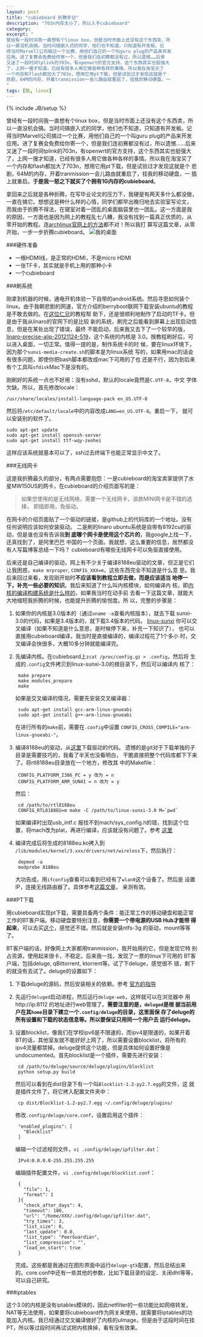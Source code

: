 ```yaml
---
layout: post
title: "cubieboard 折腾手记"
description: "703n内存太小了，所以入手cubieboard"
category:
excerpt: "
曾经有一段时间我一直想有个linux box，但是当时市面上还没有这个东西卖，所
以一直没机会搞。当时问搞嵌入式的同学，他们也不知道，只知道有开发板。记
得当时Marvell公司搞过一个比赛，用他们自己的一个叫guru plug的产品来开发
应用。进了复赛会免费给你寄一个，但是我们连初赛都没有过，所以遗憾……后来
又迷了一段时间tplink的703n，有openwrt的官方支持，这个东西其实也挺强大
了，上网一搜才知道，已经有很多人用它做各种各样的事情。所以我在淘宝买了
一个内存和flash都加大了703n，想用它用pt下载，但是试验过才发现这就是个
悲剧，64M的内存，开着tranmission一会儿路由就重启了，挂我的移动硬盘，一
"
tags: [酷, linux]
---
```

{% include JB/setup %}

曾经有一段时间我一直想有个linux box，但是当时市面上还没有这个东西卖，所
以一直没机会搞。当时问搞嵌入式的同学，他们也不知道，只知道有开发板。记
得当时Marvell公司搞过一个比赛，用他们自己的一个叫guru plug的产品来开发
应用。进了复赛会免费给你寄一个，但是我们连初赛都没有过，所以遗憾……后来
又迷了一段时间tplink的703n，有openwrt的官方支持，这个东西其实也挺强大
了，上网一搜才知道，已经有很多人用它做各种各样的事情。所以我在淘宝买了
一个内存和flash都加大了703n，想用它用pt下载，但是试验过才发现这就是个
悲剧，64M的内存，开着tranmission一会儿路由就重启了，挂我的移动硬盘，一
插上就重启。**于是我一怒之下就买了个拥有1G内存的cubieboard**。

拿回来之后就是各种折腾，在写毕业论文的压力下，我硬是有两天多什么都没做，
一直在搞它。想想这是种什么样的心情，同学们都早出晚归地去实验室写论文，
而我由于折腾不得法，在寝室对着一团乱的桌面脑袋里也一团乱。这一方面是我
的原因，一方面也是因为网上的教程乱七八糟，我没有找到一篇真正优质的，从
零开始的教程。连[archlinux官网上的方法][archlinux-bug]都不对！所以我打
算写这篇文章，从零开始，一步一步折腾cubieboard。
![我的桌面][messy-desktop]

###硬件准备

- 一根HDMI线，是正常的HDMI，不是micro HDMI
- 一张TF卡，其实就是手机上用的那种小卡
- 一个cubieboard

###刷系统

刚拿到机器的时候，通电开机体验一下自带的android系统。然后寻思如何装个
linux。由于我朝悲剧的网速，官方介绍的berryboot联网下载安装ubuntu的教程
是不敢去做的。在[这位仁兄][sina-cubieboard-create-ubuntu-image]的教程帮
助下，还是很顺利地制作了启动的TF卡。但是由于我从linaro的官网下的是比较
新的系统，刷完之后能看到屏幕上出现启动信息，但是在某处出现了错误，最终
不能启动，后来我又去下了一个较早的版，
[linaro-precise-alip-20121124-519][linaro-tar-link]，这个系统的内核是
3.0。按教程刷好后，可以进入桌面，一切正常。值得一提的是，制作系统卡的时
候，要在linux环境下，因为那个`sunxi-media-create.sh`的脚本是为linux系统
写的，如果用mac的话会有很多问题，即使你把bash脚本都改成mac下可用的了也
还是不行，因为到后来有个工具叫`sfdisk`Mac下是没有的。

刚刷好的系统一点也不好用：没有sshd，默认的locale竟然是`C.UTF-8`，中文
字体欠缺。所以，首先修改locale：

    /usr/share/locales/install-language-pack en_US.UTF-8

然后将`/etc/default/locale`中的内容改成`LANG=en_US.UTF-8`。重启一下，
就可以安装别的软件了。

    sudo apt-get update
    sudo apt-get install openssh-server
    sudo apt-get install ttf-wqy-zenhei

这样应该系统就基本可以了，ssh过去终端下也能正常显示中文了。

###无线网卡

这是我折腾最久的部分，有两点需要抱怨：一是cubieboard的淘宝卖家提供了水
星MW150US的网卡，在cubieboard的介绍页面写的是：

> 如果您使用的是无线网络，需要一个无线网卡，该款MINI网卡是不错的选择，
> 即插即用，免驱动。

在网卡的介绍页面贴了一个驱动的链接，是github上的代码库的一个地址。没有
任何说明应该如何安装驱动。
二是刷的linaro ubuntu系统是自带有8192cu的驱动，但是谁也没有告诉我**到
底哪个网卡是使用这个芯片的**，我google上找一下，还真找到了，是阿里巴巴
中国的一个页面。我就想，这么重要的信息，居然都没有人写篇博客总结一下吗？
cubieboard有哪些无线网卡可以免驱直接使用。

后来还是自己编译的驱动，网上有不少关于编译8188eu驱动的文章，但正是它们
让我困惑，`make mrproper`, `CONFIG_XXX=m`，这些东西完全不知道是什么意
思。我后来回过来看，发现刚开始时**不应该看到教程立即去做，而是应该适当
地停一下，补充一些必要的知识**。我后来知道了什么叫内核模块，如何编译内
核，即[内核的编译构建系统是什么样的][kbuild-intro]，如果我当时在动手前
去看一下这篇文章，就能大大地缩短我折腾的时候，也能提升折腾的愉悦度。所
以，完整的步骤是：

1. 如果你的内核是3.0版本的（通过`uname -a`查看内核版本），就去下载
   sunxi-3.0的代码，如果是3.4版本的，就下载3.4版本的代码。
   [linux-sunxi][linux-sunxi-github]
   你可以交叉编译（如果不知道是什么意思，是时候停下来，补充一下知识了），
   也可以直接用cubieboard编译，我当时是直接编译的，编译过程花了1个多小
   时，交叉编译会快很多，大概10多分钟就能编译完。
3. 先编译内核。在cubieboard上`zcat /proc/config.gz > .config`，然后将
   生成的`.config`文件拷贝到linux-sunxi-3.0的根目录下，然后可以编译内
   核了：

        make prepare
        make modules_prepare
        make

   如果是交叉编译的情况，需要先安装交叉编译器：

        sudo apt-get install gcc-arm-linux-gnueabi
        sudo apt-get install g++-arm-linux-gnueabi

   在进行所有的`make`前，需要在`.config`中设置
   `CONFIG_CROSS_COMPILE="arm-linux-gnueabi-"`。
4. 编译8188eu的驱动，从[这里][8188eu-driver-github]下载驱动的代码。
   遗憾的是git对于下载单独的子目录是需要技巧的，我看了半天也没看明白，
   干脆直接把整个代码库都下下来了。将rtl8188eu目录放在一个地方，修改其
   中的Makefile：
   
        CONFIG_PLATFORM_I386_PC = y 改为 = n
        CONFIG_PLATFORM_ARM_SUN4I = n 改为 = y
   
   然后：

        cd /path/to/rtl8188eu
        CONFIG_RTL8188EU=m make -C /path/to/linux-sunxi-3.0 M=`pwd`
        
   如果编译时出现usb_intf.c 报找不到mach/sys_config.h的错，找到这个位
   置，将mach改为plat，再进行编译，应该就没有问题了。参考
   [这里][compile-8188eu]
5. 编译完成后将生成的8188eu.ko拷入到
   `/lib/modules/kernel/3.xxx/drivers/net/wireless`下，然后执行：

        depmod -a
        modprobe 8188eu

   大功告成，用`ifconfig`查看可以看到已经有了`wlan0`这个设备了。然后是
   设置IP，连接无线路由器了。具体参考[这篇文章][cubieboard-wifi-setup]，
   亲测有效。

###PT下载

用cubieboard实现pt下载，需要具备两个条件：能正常工作的移动硬盘和能正常
工作的BT客户端。移动硬盘要特别注意，**你需要一个带电源的USB Hub才能带
得起来**，可以去买[这个][ssk-usb-hub]，感觉还不错。然后就是安装ntfs-3g
的驱动，mount等等了。

BT客户端的话，好像网上大家都用tranmission，我开始用的它，但是发现它特
别占资源，使用起来很卡，不稳定。后来我一找，发现了一票的linux下可用的
BT客户端，包括deluge, qBittorrent, ktorrent等。试了下deluge，感觉很不
错，剩下的就没有去试了。deluge的设置如下：

1. 下载deluge的源码，然后安装相关的依赖。参考
   [官方的指导][deluge-install]
2. 先运行`deluged`启动进程，然后运行`deluge-web`，这样就可以在浏览器中
   用http://ip:8112 的地址进行web管理了。**需要注意的是，`deluged`是根
   据当前用户在其`home`目录下建立一个`.config/deluge`的目录，这里面保
   存了deluge的所有设置和下载的状态信息等。所以要保证只用同一个用户去
   运行deluge。**
3. 设置blocklist，像我们在学校ipv6是不限速的，而ipv4是限速的，如果开着
   BT的话，其他室友就不能好好上网了，所以需要设置blocklist，将所有的
   ipv4流量都禁掉。deluge提供这个功能，但是具体如何设置好像是
   undocumented。首先blocklist是一个插件，需要先进行安装：

        cd /path/to/deluge/source/deluge/plugins/blocklist
        python setup.py build

   然后可以看到在dist目录下有一个叫`Blocklist-1.2-py2.7.egg`的文件，这
   就是插件文件了，将它拷入配置文件夹中：

        cp dist/Blocklist-1.2-py2.7.egg ~/.config/deluge/plugins/

   修改`.config/deluge/core.conf`，设置启用这个插件：

        "enabled_plugins": [
          "Blocklist"
        ]

   编辑一个过滤规则文件，`vi .config/deluge/ipfilter.dat`：

        IPv4:0.0.0.0-255.255.255.255

   编辑插件配置文件，`vi .config/deluge/blocklist.conf`：

        {
          "file": 1,
          "format": 1
        }{
          "check_after_days": 4,
          "timeout": 180,
          "url": "/home/XXX/.config/deluge/ipfilter.dat",
          "try_times": 3,
          "list_size": 0,
          "last_update": 0.0,
          "list_type": "PeerGuardian",
          "list_compression": "",
          "load_on_start": true
        }

   完成。这些都是我通过在图形界面中运行`deluge-gtk`配置，然后总结出来
   的。core.conf中还有一些其他的参数，比如下载目录的设定、关闭dht等等，
   可以自己研究。

###iptables

这个3.0的内核是没有iptables模块的，因此netfilter的一些功能比如网络转发，
NAT等无法使用，如果要将cubieboard作为网关来使用，就需要将iptables的功
能加入内核。我已经通过交叉编译做好了内核的uImage，但是由于这段时间在挂
PT，所以等过段时间再试试把内核换掉，看有没有效果。

[archlinux-bug]: http://archlinuxarm.org/platforms/armv7/cubieboard
[messy-desktop]: http://rockuw.com/images/messy-desktop.jpg
[sina-cubieboard-create-ubuntu-image]: http://blog.sina.com.cn/s/blog_5459f60d0101h0j3.html
[linaro-tar-link]:http://releases.linaro.org/12.11/ubuntu/precise-images/alip
[kbuild-intro]: http://www.linuxjournal.com/content/kbuild-linux-kernel-build-system
[linux-sunxi-github]: https://github.com/linux-sunxi/linux-sunxi
[8188eu-driver-github]: https://github.com/mmplayer/linux-sunxi/tree/sunxi-3.4/drivers/net/wireless/rtl8188eu
[compile-8188eu]: http://cn.cubieboard.org/forum.php?mod=viewthread&tid=475&highlight=%E7%BD%91%E5%8D%A1
[cubieboard-wifi-setup]: http://cubieboard.info/thread-3-1-1.html
[ssk-usb-hub]: http://www.amazon.cn/gp/product/B0030XLWDS/ref=oh_details_o00_s00_i00?ie=UTF8&psc=1
[deluge-install]: http://dev.deluge-torrent.org/wiki/Installing/Source
